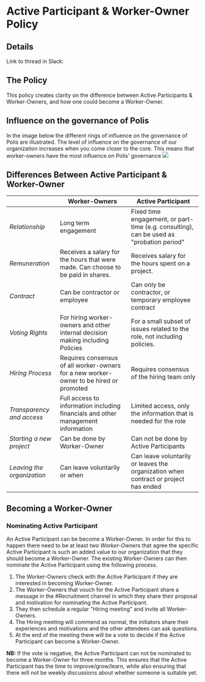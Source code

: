 

# Active Participant & Worker-Owner Policy 
## Details
Link to thread in Slack: 


## The Policy 
This policy creates clarity on the difference between Active Participants & Worker-Owners, and how one could become a Worker-Owner. 
## Influence on the governance of Polis 
In the image below the different rings of influence on the governance of Polis are illustrated. The level of influence on the governance of our organization increases when you come closer to the core. This means that worker-owners have the most influence on Polis' governance 
**![](https://lh5.googleusercontent.com/yt5f8ZN-K7T5zn9HeqlXgMce65soAjlhXxzA0MLCJSTvekJBrUarIMF5a3BLCCoRxxhCrS1ds9skxlJbGaMPFb9EZ18gt9Vsvnm5gG7eDaSF02MQLxhoKSt5FH0zGQl8ZzLDMNpZKHE)**

## Differences Between Active Participant & Worker-Owner

|  |Worker-Owners | Active Participant|
|--|----------------------------------|---| 
| *Relationship* | Long term engagement | Fixed time engagement, or part-time (e.g. consulting), can be used as "probation period"                              |
| *Remuneration*  |  Receives a salary for the hours that were made. Can choose to be paid in shares.  |  Receives salary for the hours spent on a project. 
|*Contract* | Can be contractor or employee| Can only be contractor, or temporary employee contract
| *Voting Rights* |  For hiring worker-owners and other internal decision making including Policies | For a small subset of issues related to the role, not including policies.                                 |
| *Hiring Process*| Requires consensus of all worker-owners for a new worker-owner to be hired or promoted | Requires consensus of the hiring team only 
*Transparency and access* | Full access to information including  financials and other management information                           |Limited access, only the information that is needed for the role 
| *Starting a new project* | Can be done by Worker-Owner | Can not be done by Active Participants                             |
| *Leaving the organization* | Can leave voluntarily or when     | Can leave voluntarily or leaves the organization when contract or project has ended



## Becoming a Worker-Owner
### Nominating Active Participant   
An Active Participant can be become a Worker-Owner. In order for this to happen there need to be at least *two Worker-Owners* that agree the specific Active Participant is such an added value to our organization that they should become a Worker-Owner. The existing Worker-Owners can then nominate the Active Participant using the following process. 
1. The Worker-Owners check with the Active Participant if they are interested in becoming Worker-Owner. 
2. The Worker-Owners that vouch for the Active Participant share a message in the #Recruitment channel in which they share their proposal and motivation for nominating the Active Participant. 
3. They then schedule a regular "Hiring meeting" and invite all Worker-Owners. 
4. The Hiring meeting will commend as normal, the initiators share their experiences and motivations and the other attendees can ask questions.
5. At the end of the meeting there will be a vote to decide if the Active Participant can become a Worker-Owner. 

**NB:**  If the vote is negative, the Active Participant can not be nominated to become a Worker-Owner for three months. This ensures that the Active Participant has the time to improve/grow/learn, while also ensuring that there will not be weekly discussions about whether someone is suitable yet. 

